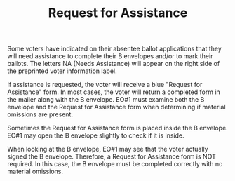 ﻿---
layout: slide
title: "Request for Assistance"
---

Some voters have indicated on their absentee ballot applications that they will need assistance to complete their B envelopes and/or to mark their ballots.  The letters NA (Needs Assistance) will appear on the right side of the preprinted voter information label. 

If assistance is requested, the voter will receive a blue "Request for Assistance" form.  In most cases, the voter will return a completed form in the mailer along with the B envelope.  EO#1 must examine both the B envelope and the Request for Assistance form when determining if material omissions are present.

Sometimes the Request for Assistance form is placed inside the B envelope.  EO#1 may open the B envelope slightly to check if it is inside.

When looking at the B envelope, EO#1 may see that the voter actually signed the B envelope.  Therefore, a Request for Assistance form is NOT required.  In this case, the B envelope must be completed correctly with no material omissions.
